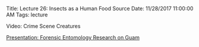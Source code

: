 Title: Lecture 26: Insects as a Human Food Source
Date: 11/28/2017 11:00:00 AM
Tags: lecture


Video: Crime Scene Creatures

[Presentation: Forensic Entomology Research on Guam](/pdfs/GCCForensicEntBeamer2.pdf)
